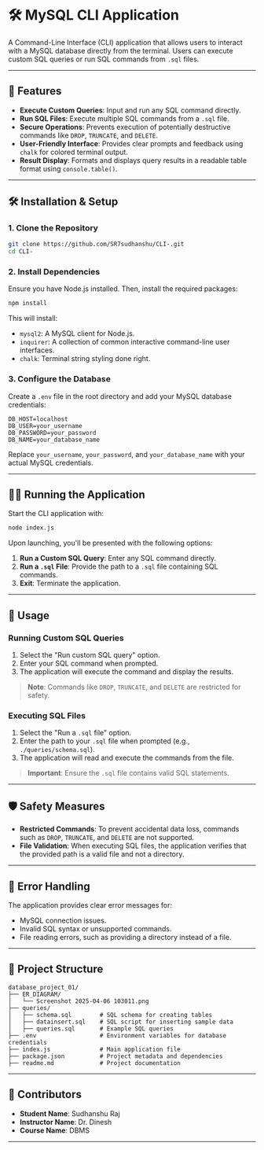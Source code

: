 # 🛠️ MySQL CLI Application

A Command-Line Interface (CLI) application that allows users to interact with a MySQL database directly from the terminal. Users can execute custom SQL queries or run SQL commands from `.sql` files.

---

## 🚀 Features

- **Execute Custom Queries**: Input and run any SQL command directly.
- **Run SQL Files**: Execute multiple SQL commands from a `.sql` file.
- **Secure Operations**: Prevents execution of potentially destructive commands like `DROP`, `TRUNCATE`, and `DELETE`.
- **User-Friendly Interface**: Provides clear prompts and feedback using `chalk` for colored terminal output.
- **Result Display**: Formats and displays query results in a readable table format using `console.table()`.

---

## 🛠️ Installation & Setup

### 1. Clone the Repository

```bash
git clone https://github.com/SR7sudhanshu/CLI-.git
cd CLI-
```

### 2. Install Dependencies

Ensure you have Node.js installed. Then, install the required packages:

```bash
npm install
```

This will install:

- `mysql2`: A MySQL client for Node.js.
- `inquirer`: A collection of common interactive command-line user interfaces.
- `chalk`: Terminal string styling done right.

### 3. Configure the Database

Create a `.env` file in the root directory and add your MySQL database credentials:

```env
DB_HOST=localhost
DB_USER=your_username
DB_PASSWORD=your_password
DB_NAME=your_database_name
```

Replace `your_username`, `your_password`, and `your_database_name` with your actual MySQL credentials.

---

## 🏃‍♂️ Running the Application

Start the CLI application with:

```bash
node index.js
```

Upon launching, you'll be presented with the following options:

1. **Run a Custom SQL Query**: Enter any SQL command directly.
2. **Run a `.sql` File**: Provide the path to a `.sql` file containing SQL commands.
3. **Exit**: Terminate the application.

---

## 📝 Usage

### Running Custom SQL Queries

1. Select the "Run custom SQL query" option.
2. Enter your SQL command when prompted.
3. The application will execute the command and display the results.

> **Note**: Commands like `DROP`, `TRUNCATE`, and `DELETE` are restricted for safety.

### Executing SQL Files

1. Select the "Run a `.sql` file" option.
2. Enter the path to your `.sql` file when prompted (e.g., `./queries/schema.sql`).
3. The application will read and execute the commands from the file.

> **Important**: Ensure the `.sql` file contains valid SQL statements.

---

## 🛡️ Safety Measures

- **Restricted Commands**: To prevent accidental data loss, commands such as `DROP`, `TRUNCATE`, and `DELETE` are not supported.
- **File Validation**: When executing SQL files, the application verifies that the provided path is a valid file and not a directory.

---

## 🐞 Error Handling

The application provides clear error messages for:

- MySQL connection issues.
- Invalid SQL syntax or unsupported commands.
- File reading errors, such as providing a directory instead of a file.

---

## 📂 Project Structure

```plaintext
database_project_01/
├── ER_DIAGRAM/
│   └── Screenshot 2025-04-06 103011.png
├── queries/
│   ├── schema.sql        # SQL schema for creating tables
│   ├── datainsert.sql    # SQL script for inserting sample data
│   ├── queries.sql       # Example SQL queries
├── .env                  # Environment variables for database credentials
├── index.js              # Main application file
├── package.json          # Project metadata and dependencies
├── readme.md             # Project documentation
```

---
## 👥 Contributors

- **Student Name**: Sudhanshu Raj
- **Instructor Name**: Dr. Dinesh
- **Course Name**: DBMS

---